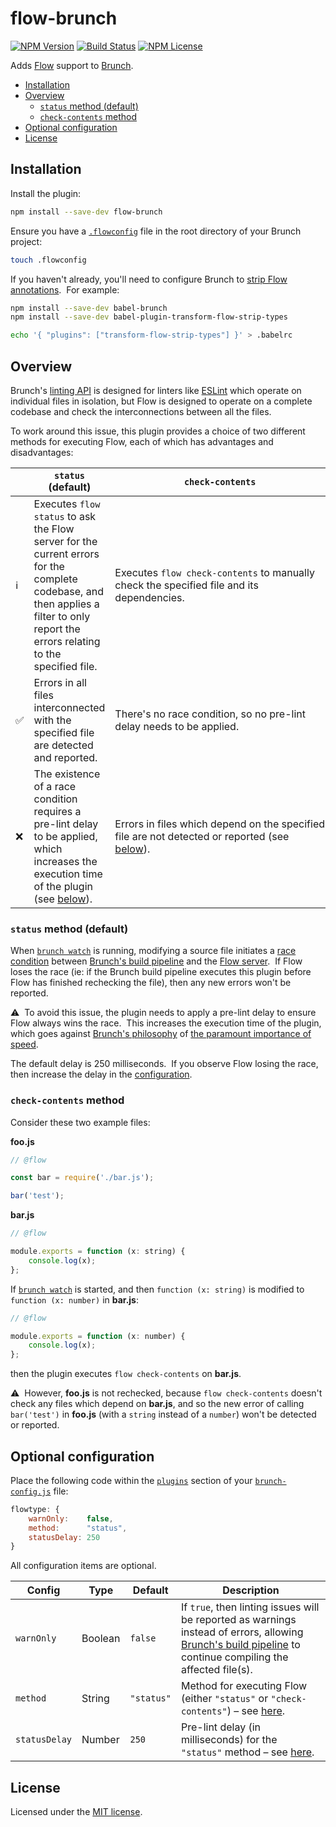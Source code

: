 # flow-brunch

[![NPM Version](https://img.shields.io/npm/v/flow-brunch.svg)](https://www.npmjs.com/package/flow-brunch)
[![Build Status](https://travis-ci.org/michaelhogg/flow-brunch.svg?branch=master)](https://travis-ci.org/michaelhogg/flow-brunch)
[![NPM License](https://img.shields.io/npm/l/flow-brunch.svg)](https://opensource.org/licenses/MIT)

Adds [Flow](https://flowtype.org) support to [Brunch](http://brunch.io).

* [Installation](#installation)
* [Overview](#overview)
  * [`status` method (default)](#status-method-default)
  * [`check-contents` method](#check-contents-method)
* [Optional configuration](#optional-configuration)
* [License](#license)


## Installation

Install the plugin:

```bash
npm install --save-dev flow-brunch
```

Ensure you have a [`.flowconfig`](https://flowtype.org/docs/advanced-configuration.html#flowconfig)
file in the root directory of your Brunch project:

```bash
touch .flowconfig
```

If you haven't already, you'll need to configure Brunch to
[strip Flow annotations](https://flowtype.org/docs/running.html).  For example:

```bash
npm install --save-dev babel-brunch
npm install --save-dev babel-plugin-transform-flow-strip-types

echo '{ "plugins": ["transform-flow-strip-types"] }' > .babelrc
```


## Overview

Brunch's [linting API](http://brunch.io/docs/plugins#method-lint-file-promise-ok-error-) is designed for linters like
[ESLint](http://eslint.org/) which operate on individual files in isolation, but Flow is designed to operate on a
complete codebase and check the interconnections between all the files.

To work around this issue, this plugin provides a choice of two different methods for executing Flow, each of which
has advantages and disadvantages:

|                      | `status` (default)                                                                                                                                                                  | `check-contents`                                                                                                       |
|----------------------|-------------------------------------------------------------------------------------------------------------------------------------------------------------------------------------|------------------------------------------------------------------------------------------------------------------------|
| :information_source: | Executes `flow status` to ask the Flow server for the current errors for the complete codebase, and then applies a filter to only report the errors relating to the specified file. | Executes `flow check-contents` to manually check the specified file and its dependencies.                              |
| :white_check_mark:   | Errors in all files interconnected with the specified file are detected and reported.                                                                                               | There's no race condition, so no pre-lint delay needs to be applied.                                                   |
| :x:                  | The existence of a race condition requires a pre-lint delay to be applied, which increases the execution time of the plugin (see [below](#status-method-default)).                  | Errors in files which depend on the specified file are not detected or reported (see [below](#check-contents-method)). |

### `status` method (default)

When [`brunch watch`](http://brunch.io/docs/commands#-brunch-watch-brunch-w-) is running, modifying a source file
initiates a [race condition](https://en.wikipedia.org/wiki/Race_condition#Software) between
[Brunch's build pipeline](http://brunch.io/docs/plugins#pipeline) and the
[Flow server](https://flowtype.org/docs/new-project.html#using-the-flow-server).  If Flow loses the race (ie: if the
Brunch build pipeline executes this plugin before Flow has finished rechecking the file), then any new errors won't be
reported.

:warning:  To avoid this issue, the plugin needs to apply a pre-lint delay to ensure Flow always wins the race.  This increases the
execution time of the plugin, which goes against [Brunch's philosophy](http://brunch.io/docs/why-brunch#philosophy-behind-brunch) of
[the paramount importance of speed](https://github.com/brunch/brunch-guide/blob/42a4627/content/en/chapter01-whats-brunch.md#the-paramount-importance-of-speed).

The default delay is 250 milliseconds.  If you observe Flow losing the race, then increase the delay in the
[configuration](#optional-configuration).

### `check-contents` method

Consider these two example files:

**foo.js**

```js
// @flow

const bar = require('./bar.js');

bar('test');
```

**bar.js**

```js
// @flow

module.exports = function (x: string) {
    console.log(x);
};
```

If [`brunch watch`](http://brunch.io/docs/commands#-brunch-watch-brunch-w-) is started, and then `function (x: string)`
is modified to `function (x: number)` in **bar.js**:

```js
// @flow

module.exports = function (x: number) {
    console.log(x);
};
```

then the plugin executes `flow check-contents` on **bar.js**.

:warning:  However, **foo.js** is not rechecked, because `flow check-contents` doesn't check any files which depend on
**bar.js**, and so the new error of calling `bar('test')` in **foo.js** (with a `string` instead of a `number`) won't be
detected or reported.


## Optional configuration

Place the following code within the [`plugins`](http://brunch.io/docs/config.html#-plugins-) section of your
[`brunch-config.js`](http://brunch.io/docs/config.html) file:

```js
flowtype: {
    warnOnly:    false,
    method:      "status",
    statusDelay: 250
}
```

All configuration items are optional.

| Config        | Type    | Default    | Description                                                                                                                                                                                           |
|---------------|---------|------------|-------------------------------------------------------------------------------------------------------------------------------------------------------------------------------------------------------|
| `warnOnly`    | Boolean | `false`    | If `true`, then linting issues will be reported as warnings instead of errors, allowing [Brunch's build pipeline](http://brunch.io/docs/plugins#pipeline) to continue compiling the affected file(s). |
| `method`      | String  | `"status"` | Method for executing Flow (either `"status"` or `"check-contents"`) – see [here](#overview).                                                                                                          |
| `statusDelay` | Number  | `250`      | Pre-lint delay (in milliseconds) for the `"status"` method – see [here](#status-method-default).                                                                                                      |


## License

Licensed under the [MIT license](LICENSE).
